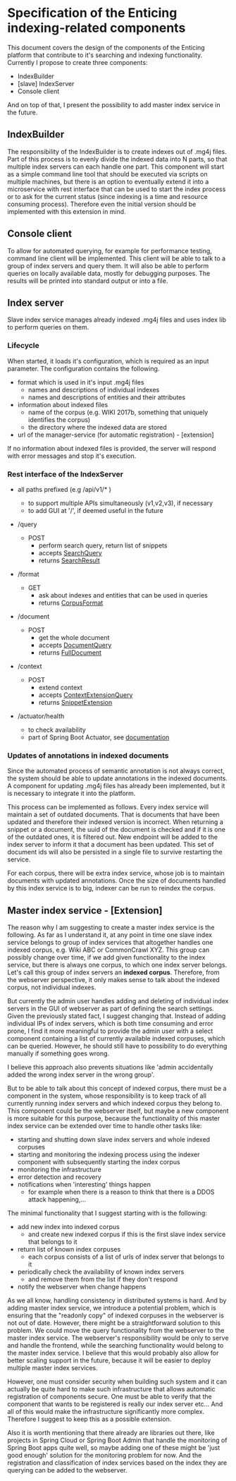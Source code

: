 # Specification of the Enticing indexing-related components

This document covers the design of the components of the Enticing platform that contribute to it's searching and indexing functionality. 
Currently I propose to create three components: 

* IndexBuilder
* \[slave\] IndexServer
* Console client

And on top of that, I present the possibility to add master index service in the future. 
  
## IndexBuilder
The responsibility of the IndexBuilder is to create indexes out of .mg4j files. Part of this process is to evenly divide the 
indexed data into N parts, so that multiple index servers can each handle one part. 
This component will start as a simple command line tool that should be executed via scripts on multiple machines, but there is an option to eventually extend it 
into a microservice with rest interface that can be used to start the index process or to ask for the current status 
(since indexing is a time and resource consuming process). Therefore even the initial version should be implemented with this extension in mind.

## Console client
To allow for automated querying, for example for performance testing, command line client will be implemented. 
This client will be able to talk to a group of index servers and query them. It will also be able to perform queries on locally available data, 
mostly for debugging purposes. 
The results will be printed into standard output or into a file.  

## Index server
Slave index service manages already indexed .mg4j files and uses index lib to perform queries on them.

### Lifecycle
When started, it loads it's configuration, which is required as an input parameter. The configuration contains the following. 
* format which is used in it's input .mg4j files
    * names and descriptions of individual indexes
    * names and descriptions of entities and their attributes
* information about indexed files
    * name of the corpus (e.g. WIKI 2017b, something that uniquely identifies the corpus)
    * the directory where the indexed data are stored
*  url of the manager-service (for automatic registration) - \[extension\]

If no information about indexed files is provided, the server will respond with error messages and stop it's execution.

### Rest interface of the IndexServer
* all paths prefixed (e.g /api/v1/* )
    * to support multiple APIs simultaneously (v1,v2,v3), if necessary
    * to add GUI at '/', if deemed useful in the future

* /query
     * POST
        * perform search query, return list of snippets
        * accepts [SearchQuery](../dto/src/main/kotlin/cz/vutbr/fit/knot/enticing/dto/SearchQuery.kt)
        * returns [SearchResult](../dto/src/main/kotlin/cz/vutbr/fit/knot/enticing/dto/IndexServer.kt)
* /format
    * GET
        * ask about indexes and entities that can be used in queries
        * returns [CorpusFormat](../dto/src/main/kotlin/cz/vutbr/fit/knot/enticing/dto/CorpusFormat.kt) 
* /document
    * POST 
        * get the whole document
        * accepts [DocumentQuery](../dto/src/main/kotlin/cz/vutbr/fit/knot/enticing/dto/IndexServer.kt)
        * returns [FullDocument](../dto/src/main/kotlin/cz/vutbr/fit/knot/enticing/dto/IndexServer.kt)
    
* /context
    * POST
        * extend context
        * accepts [ContextExtensionQuery](../dto/src/main/kotlin/cz/vutbr/fit/knot/enticing/dto/IndexServer.kt)
        * returns [SnippetExtension](../dto/src/main/kotlin/cz/vutbr/fit/knot/enticing/dto/IndexServer.kt)
 
 * /actuator/health
    * to check availability
    * part of Spring Boot Actuator, see [documentation](https://docs.spring.io/spring-boot/docs/current/reference/html/production-ready-endpoints.html)
    
    
 ### Updates of annotations in indexed documents
 Since the automated process of semantic annotation is not always correct, the system should be able to update annotations in the indexed documents.
 A component for updating .mg4j files has already been implemented, but it is necessary to integrate it into the platform.
 
 This process can be implemented as follows. Every index service will maintain a set of outdated documents. That is documents that have been updated 
 and therefore their indexed version is incorrect. When returning a snippet or a document, the uuid of the document is checked and 
 if it is one of the outdated ones, it is filtered out. New endpoint will be added to the index server to inform it that a document has been updated. 
 This set of document ids will also be persisted in a single file to survive restarting the service.    
 
 For each corpus, there will be extra index service, whose job is to maintain documents with updated annotations. 
 Once the size of documents handled by this index service is to big, indexer can be run to reindex the corpus.
 
 
 ## Master index service - \[Extension\]
 The reason why I am suggesting to create a master index service is the following. As far as I understand it, 
 at any point in time one slave index service belongs to group of index services that altogether handles one indexed corpus, e.g. Wiki ABC or CommonCrawl XYZ.
 This group can possibly change over time, if we add given functionality to the index service, but there is always one corpus, 
 to which one index server belongs. Let's call this group of index servers an **indexed corpus**. Therefore, 
 from the webserver perspective, it only makes sense to talk about the indexed corpus, not individual indexes. 
 
 But currently the admin user handles adding and deleting of individual index servers in the GUI of webserver 
 as part of defining the search settings. Given the previously stated fact, I suggest changing that. 
 Instead of adding individual IPs of index servers, which is both time consuming and error prone, 
 I find it more meaningful to provide the admin user with a select component containing a list of currently available indexed corpuses, 
 which can be queried. However, he should still have to possibility to do everything manually if something goes wrong.
 
 I believe this approach also prevents situations like 'admin accidentally added the wrong index server in the wrong group'.
 
 But to be able to talk about this concept of indexed corpus, there must be a component in the system, 
 whose responsibility is to keep track of all currently running index servers and which indexed corpus they belong to.
 This component could be the webserver itself, but maybe a new component is more suitable for this purpose, 
 because the functionality of this master index service can be extended over time to handle other tasks like:
 
 * starting and shutting down slave index servers and whole indexed corpuses 
 * starting and monitoring the indexing process using the indexer component with subsequently starting the index corpus
 * monitoring the infrastructure 
 * error detection and recovery
 * notifications when 'interesting' things happen
     * for example when there is a reason to think that there is a DDOS attack happening,... 
 
 The minimal functionality that I suggest starting with is the following:
 * add new index into indexed corpus
     * and create new indexed corpus if this is the first slave index service that belongs to it
 * return list of known index corpuses
     * each corpus consists of a list of urls of index server that belongs to it
 * periodically check the availability of known index servers 
     * and remove them from the list if they don't respond 
 * notify the webserver when change happens 
 
 As we all know, handling consistency in distributed systems is hard. And by adding master index service, 
 we introduce a potential problem, which is ensuring that the "readonly copy" of indexed corpuses in the webserver is not out of date.
 However, there might be a straightforward solution to this problem. 
 We could move the query functionality from the webserver to the master index service.
 The webserver's responsibility would be only to serve and handle the frontend, while the searching functionality would 
 belong to the master index service. I believe that this would probably also allow for better scaling support in the future, 
 because it will be easier to deploy multiple master index services.
 
 However, one must consider security when building such system and it can actually be quite hard to make 
 such infrastructure that allows automatic registration of components secure. One must be able to verify that the component 
 that wants to be registered is really our index server etc...
 And all of this would make the infrastructure significantly more complex.
 Therefore I suggest to keep this as a possible extension.
 
 Also it is worth mentioning that there already are libraries out there, like projects in Spring Cloud or Spring Boot Admin 
 that handle the monitoring of Spring Boot apps quite well, so maybe adding one of these might be 'just good enough' solution for the monitoring problem for now.
 And the registration and classification of index services based on the index they are querying can be added to the webserver.